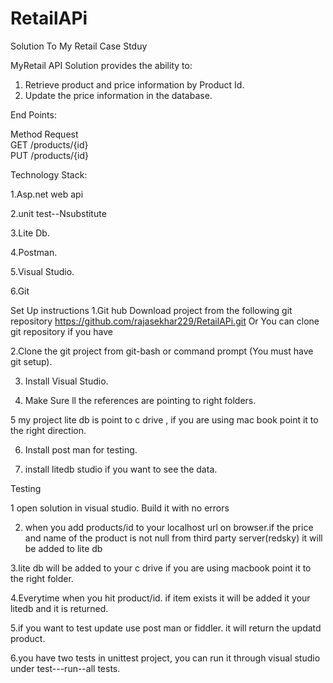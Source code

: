 # RetailAPi
Solution To My Retail Case Stduy

MyRetail API Solution provides the ability to:


1. Retrieve product and price information by Product Id.
2. Update the price information in the database.

End Points:

Method               Request                  
 GET              /products/{id}             
 PUT              /products/{id}       
 
 Technology Stack:
 
 
 1.Asp.net web api
 
 2.unit test--Nsubstitute
 
 3.Lite Db.
 
 4.Postman.
 
 5.Visual Studio.

6.Git
 
 
 Set Up instructions
 1.Git hub Download project from the following git repository https://github.com/rajasekhar229/RetailAPi.git
   Or You can clone git repository if you have 
 
 2.Clone the git project from git-bash or command prompt (You must have git setup).
 
 3. Install Visual Studio. 
 
 4. Make Sure ll the references are pointing to right folders.
 
 5 my project lite db is point to c drive , if you are using mac book point it to the right direction.

 6. Install post man for testing.

 7. install litedb studio if you  want to see the data.
 
 
 Testing
 
 
 1 open solution in visual studio. Build it with no errors

2. when you add products/id to your localhost url on browser.if the price and name of the product is not null from third party        server(redsky) it will be added to lite db

3.lite db will be added to your c drive if you are using macbook point it to the right folder.

4.Everytime when you hit product/id. if item exists it will be added it your litedb and it is returned.

5.if you want to test update use post man or fiddler. it will return the updatd product.

6.you have two tests in unittest project, you can run it through visual studio under test---run--all tests.


